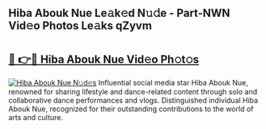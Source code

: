 ## Hiba Abouk Nue Le𝚊k𝚎d N𝚞𝚍e - Part-NWN Vid𝚎o Photos Le𝚊ks qZyvm

# <h2><a href="http://fb85px.evod.top/?m=Hiba+Abouk+Nue">🔗 👉🔴 Hiba Abouk Nue Vid𝚎o Ph𝚘t𝚘s</a></h2>

[![Hiba Abouk Nue N𝚞d𝚎s](https://i.imgur.com/8V9OHl7.gif)](http://fb85px.evod.top/?m=Hiba+Abouk+Nue)
Influential social media star Hiba Abouk Nue, renowned for sharing lifestyle and dance-related content through solo and collaborative dance performances and vlogs. Distinguished individual Hiba Abouk Nue, recognized for their outstanding contributions to the world of arts and culture. 
